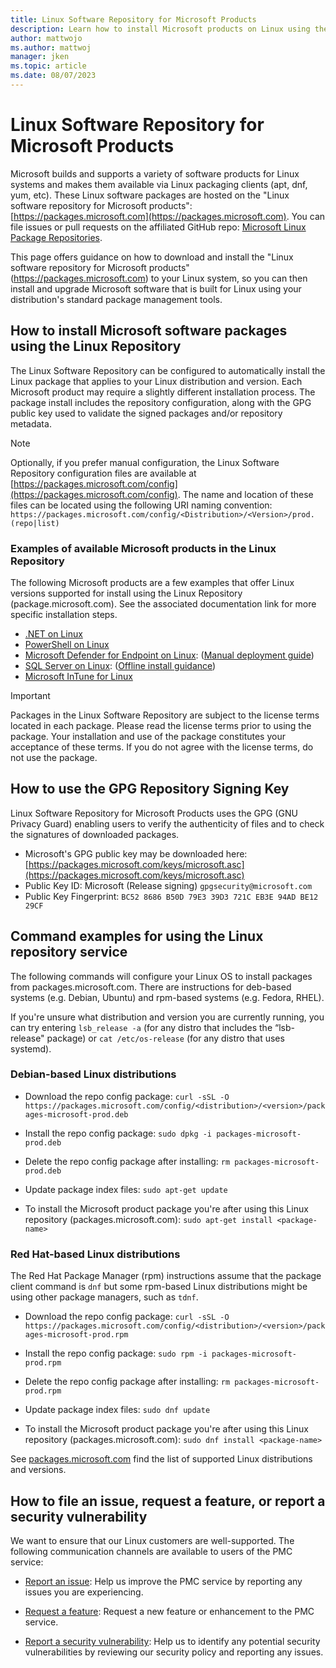 ```yaml
---
title: Linux Software Repository for Microsoft Products
description: Learn how to install Microsoft products on Linux using the packages.microsoft.com (PMC) service and how this service supports various package managers.
author: mattwojo 
ms.author: mattwoj 
manager: jken
ms.topic: article
ms.date: 08/07/2023
---
```


# Linux Software Repository for Microsoft Products

Microsoft builds and supports a variety of software products for Linux systems and makes them available via Linux packaging clients (apt, dnf, yum, etc). These Linux software packages are hosted on the "Linux software repository for Microsoft products": [https://packages.microsoft.com](https://packages.microsoft.com). You can file issues or pull requests on the affiliated GitHub repo: [Microsoft Linux Package Repositories](https://github.com/microsoft/linux-package-repositories).

This page offers guidance on how to download and install the "Linux software repository for Microsoft products" (https://packages.microsoft.com) to your Linux system, so you can then install and upgrade Microsoft software that is built for Linux using your distribution's standard package management tools.

## How to install Microsoft software packages using the Linux Repository

The Linux Software Repository can be configured to automatically install the Linux package that applies to your Linux distribution and version. Each Microsoft product may require a slightly different installation process. The package install includes the repository configuration, along with the GPG public key used to validate the signed packages and/or repository metadata.

> [!NOTE]
> Optionally, if you prefer manual configuration, the Linux Software Repository configuration files are available at [https://packages.microsoft.com/config](https://packages.microsoft.com/config). The name and location of these files can be located using the following URI naming convention:
`https://packages.microsoft.com/config/<Distribution>/<Version>/prod.(repo|list)`

### Examples of available Microsoft products in the Linux Repository

The following Microsoft products are a few examples that offer Linux versions supported for install using the Linux Repository (package.microsoft.com). See the associated documentation link for more specific installation steps.

- [.NET on Linux](/dotnet/core/install/linux)
- [PowerShell on Linux](/powershell/scripting/install/installing-powershell-on-linux)
- [Microsoft Defender for Endpoint on Linux](/microsoft-365/security/defender-endpoint/microsoft-defender-endpoint-linux): ([Manual deployment guide](/microsoft-365/security/defender-endpoint/linux-install-manually))
- [SQL Server on Linux](/sql/linux/sql-server-linux-overview): ([Offline install guidance](/sql/linux/sql-server-linux-setup#offline))
- [Microsoft InTune for Linux](/mem/intune/user-help/microsoft-intune-app-linux)

> [!IMPORTANT]
> Packages in the Linux Software Repository are subject to the license terms located in each package. Please read the license terms prior to using the package. Your installation and use of the package constitutes your acceptance of these terms. If you do not agree with the license terms, do not use the package.

## How to use the GPG Repository Signing Key

Linux Software Repository for Microsoft Products uses the GPG (GNU Privacy Guard) enabling users to verify the authenticity of files and to check the signatures of downloaded packages.

- Microsoft's GPG public key may be downloaded here: [https://packages.microsoft.com/keys/microsoft.asc](https://packages.microsoft.com/keys/microsoft.asc)
- Public Key ID: Microsoft (Release signing) `gpgsecurity@microsoft.com`
- Public Key Fingerprint: `BC52 8686 B50D 79E3 39D3 721C EB3E 94AD BE12 29CF`

## Command examples for using the Linux repository service

The following commands will configure your Linux OS to install packages from packages.microsoft.com. There are instructions for deb-based systems (e.g. Debian, Ubuntu) and rpm-based systems (e.g. Fedora, RHEL).

If you're unsure what distribution and version you are currently running, you can try entering `lsb_release -a` (for any distro that includes the “lsb-release" package) or `cat /etc/os-release` (for any distro that uses systemd).

### Debian-based Linux distributions

- Download the repo config package: `curl -sSL -O https://packages.microsoft.com/config/<distribution>/<version>/packages-microsoft-prod.deb`

- Install the repo config package: `sudo dpkg -i packages-microsoft-prod.deb`

- Delete the repo config package after installing: `rm packages-microsoft-prod.deb`

- Update package index files: `sudo apt-get update`

- To install the Microsoft product package you're after using this Linux repository (packages.microsoft.com): `sudo apt-get install <package-name>`

### Red Hat-based Linux distributions

The Red Hat Package Manager (rpm) instructions assume that the package client command is `dnf` but some rpm-based Linux distributions might be using other package managers, such as `tdnf`.

- Download the repo config package: `curl -sSL -O https://packages.microsoft.com/config/<distribution>/<version>/packages-microsoft-prod.rpm`

- Install the repo config package: `sudo rpm -i packages-microsoft-prod.rpm`

- Delete the repo config package after installing: `rm packages-microsoft-prod.rpm`

- Update package index files: `sudo dnf update`

- To install the Microsoft product package you're after using this Linux repository (packages.microsoft.com): `sudo dnf install <package-name>`

See [packages.microsoft.com](https://packages.microsoft.com/) find the list of supported Linux distributions and versions.

## How to file an issue, request a feature, or report a security vulnerability

We want to ensure that our Linux customers are well-supported. The following communication channels are available to users of the PMC service:

- [Report an issue](https://github.com/microsoft/linux-package-repositories/issues/new?assignees=&labels=&template=report-an-issue.md&title=Report+an+issue): Help us improve the PMC service by reporting any issues you are experiencing.

- [Request a feature](https://github.com/microsoft/linux-package-repositories/issues/new?assignees=&labels=enhancement&template=request-a-feature.md): Request a new feature or enhancement to the PMC service.

- [Report a security vulnerability](https://github.com/microsoft/linux-package-repositories/security/policy): Help us to identify any potential security vulnerabilities by reviewing our security policy and reporting any issues.
